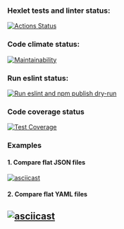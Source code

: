 ### Hexlet tests and linter status:
[![Actions Status](https://github.com/sergunya/frontend-project-lvl2/workflows/hexlet-check/badge.svg)](https://github.com/sergunya/frontend-project-lvl2/actions)

### Code climate status:
[![Maintainability](https://api.codeclimate.com/v1/badges/392f4880f1e8a26e3ae3/maintainability)](https://codeclimate.com/github/sergunya/frontend-project-lvl2/maintainability)

### Run eslint status:
[![Run eslint and npm publish dry-run](https://github.com/sergunya/frontend-project-lvl2/actions/workflows/eslint_npm_dry_run.yml/badge.svg)](https://github.com/sergunya/frontend-project-lvl2/actions/workflows/eslint_npm_dry_run.yml)

### Code coverage status
[![Test Coverage](https://api.codeclimate.com/v1/badges/392f4880f1e8a26e3ae3/test_coverage)](https://codeclimate.com/github/sergunya/frontend-project-lvl2/test_coverage)

### Examples
#### 1. Compare flat JSON files
[![asciicast](https://asciinema.org/a/470707.svg)](https://asciinema.org/a/470707)

#### 2. Compare flat YAML files
[![asciicast](https://asciinema.org/a/471203.svg)](https://asciinema.org/a/471203)
----